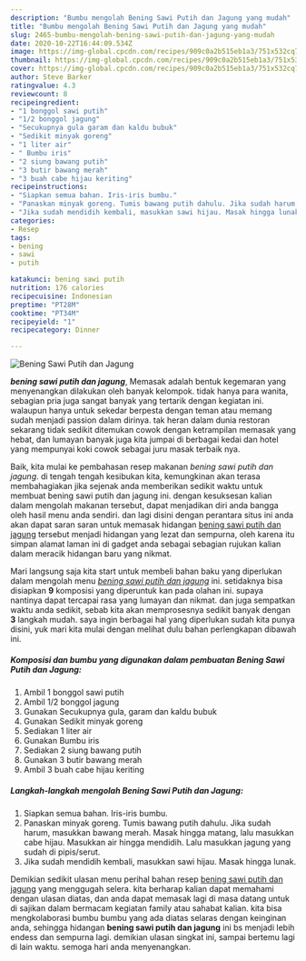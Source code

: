 ```yaml
---
description: "Bumbu mengolah Bening Sawi Putih dan Jagung yang mudah"
title: "Bumbu mengolah Bening Sawi Putih dan Jagung yang mudah"
slug: 2465-bumbu-mengolah-bening-sawi-putih-dan-jagung-yang-mudah
date: 2020-10-22T16:44:09.534Z
image: https://img-global.cpcdn.com/recipes/909c0a2b515eb1a3/751x532cq70/bening-sawi-putih-dan-jagung-foto-resep-utama.jpg
thumbnail: https://img-global.cpcdn.com/recipes/909c0a2b515eb1a3/751x532cq70/bening-sawi-putih-dan-jagung-foto-resep-utama.jpg
cover: https://img-global.cpcdn.com/recipes/909c0a2b515eb1a3/751x532cq70/bening-sawi-putih-dan-jagung-foto-resep-utama.jpg
author: Steve Barker
ratingvalue: 4.3
reviewcount: 8
recipeingredient:
- "1 bonggol sawi putih"
- "1/2 bonggol jagung"
- "Secukupnya gula garam dan kaldu bubuk"
- "Sedikit minyak goreng"
- "1 liter air"
- " Bumbu iris"
- "2 siung bawang putih"
- "3 butir bawang merah"
- "3 buah cabe hijau keriting"
recipeinstructions:
- "Siapkan semua bahan. Iris-iris bumbu."
- "Panaskan minyak goreng. Tumis bawang putih dahulu. Jika sudah harum, masukkan bawang merah. Masak hingga matang, lalu masukkan cabe hijau. Masukkan air hingga mendidih. Lalu masukkan jagung yang sudah di pipis/serut."
- "Jika sudah mendidih kembali, masukkan sawi hijau. Masak hingga lunak."
categories:
- Resep
tags:
- bening
- sawi
- putih

katakunci: bening sawi putih 
nutrition: 176 calories
recipecuisine: Indonesian
preptime: "PT28M"
cooktime: "PT34M"
recipeyield: "1"
recipecategory: Dinner

---
```



![Bening Sawi Putih dan Jagung](https://img-global.cpcdn.com/recipes/909c0a2b515eb1a3/751x532cq70/bening-sawi-putih-dan-jagung-foto-resep-utama.jpg)

<b><i>bening sawi putih dan jagung</i></b>, Memasak adalah bentuk kegemaran yang menyenangkan dilakukan oleh banyak kelompok. tidak hanya para wanita, sebagian pria juga sangat banyak yang tertarik dengan kegiatan ini. walaupun hanya untuk sekedar berpesta dengan teman atau memang sudah menjadi passion dalam dirinya. tak heran dalam dunia restoran sekarang tidak sedikit ditemukan cowok dengan ketrampilan memasak yang hebat, dan lumayan banyak juga kita jumpai di berbagai kedai dan hotel yang mempunyai koki cowok sebagai juru masak terbaik nya.



Baik, kita mulai ke pembahasan resep makanan <i>bening sawi putih dan jagung</i>. di tengah tengah kesibukan kita, kemungkinan akan terasa membahagiakan jika sejenak anda memberikan sedikit waktu untuk membuat bening sawi putih dan jagung ini. dengan kesuksesan kalian dalam mengolah makanan tersebut, dapat menjadikan diri anda bangga oleh hasil menu anda sendiri. dan lagi disini dengan perantara situs ini anda akan dapat saran saran untuk memasak hidangan <u>bening sawi putih dan jagung</u> tersebut menjadi hidangan yang lezat dan sempurna, oleh karena itu simpan alamat laman ini di gadget anda sebagai sebagian rujukan kalian dalam meracik hidangan baru yang nikmat.


Mari langsung saja kita start untuk membeli bahan baku yang diperlukan dalam mengolah menu <u><i>bening sawi putih dan jagung</i></u> ini. setidaknya bisa disiapkan <b>9</b> komposisi yang diperuntuk kan pada olahan ini. supaya nantinya dapat tercapai rasa yang lumayan dan nikmat. dan juga sempatkan waktu anda sedikit, sebab kita akan memprosesnya sedikit banyak dengan <b>3</b> langkah mudah. saya ingin berbagai hal yang diperlukan sudah kita punya disini, yuk mari kita mulai dengan melihat dulu bahan perlengkapan dibawah ini.

<!--inarticleads1-->

##### Komposisi dan bumbu yang digunakan dalam pembuatan Bening Sawi Putih dan Jagung:

1. Ambil 1 bonggol sawi putih
1. Ambil 1/2 bonggol jagung
1. Gunakan Secukupnya gula, garam dan kaldu bubuk
1. Gunakan Sedikit minyak goreng
1. Sediakan 1 liter air
1. Gunakan  Bumbu iris
1. Sediakan 2 siung bawang putih
1. Gunakan 3 butir bawang merah
1. Ambil 3 buah cabe hijau keriting




<!--inarticleads2-->

##### Langkah-langkah mengolah Bening Sawi Putih dan Jagung:

1. Siapkan semua bahan. Iris-iris bumbu.
1. Panaskan minyak goreng. Tumis bawang putih dahulu. Jika sudah harum, masukkan bawang merah. Masak hingga matang, lalu masukkan cabe hijau. Masukkan air hingga mendidih. Lalu masukkan jagung yang sudah di pipis/serut.
1. Jika sudah mendidih kembali, masukkan sawi hijau. Masak hingga lunak.




Demikian sedikit ulasan menu perihal bahan resep <u>bening sawi putih dan jagung</u> yang menggugah selera. kita berharap kalian dapat memahami dengan ulasan diatas, dan anda dapat memasak lagi di masa datang untuk di sajikan dalam bermacam kegiatan family atau sahabat kalian. kita bisa mengkolaborasi bumbu bumbu yang ada diatas selaras dengan keinginan anda, sehingga hidangan <b>bening sawi putih dan jagung</b> ini bs menjadi lebih endess dan sempurna lagi. demikian ulasan singkat ini, sampai bertemu lagi di lain waktu. semoga hari anda menyenangkan.

